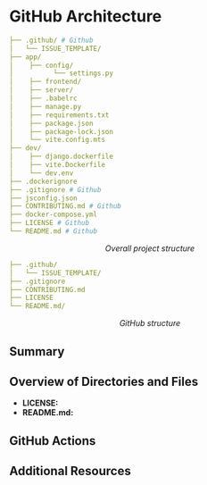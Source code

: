 # GitHub Architecture

```yml
├── .github/ # Github
│   └── ISSUE_TEMPLATE/
├── app/
│    ├── config/
│          └── settings.py
│    ├── frontend/
│    ├── server/
│    ├── .babelrc
│    ├── manage.py
│    ├── requirements.txt
│    ├── package.json
│    ├── package-lock.json
│    └── vite.config.mts
├── dev/
│    ├── django.dockerfile
│    ├── vite.Dockerfile
│    └── dev.env
├── .dockerignore
├── .gitignore # Github
├── jsconfig.json
├── CONTRIBUTING.md # Github
├── docker-compose.yml
├── LICENSE # Github
└── README.md # Github
```

_<p style="text-align: center;">Overall project structure</p>_

```yml
├── .github/
│   └── ISSUE_TEMPLATE/
├── .gitignore
├── CONTRIBUTING.md
├── LICENSE
└── README.md/
```

_<p style="text-align: center;">GitHub structure</p>_

## Summary

## Overview of Directories and Files

- **LICENSE:**
- **README.md:**

## GitHub Actions

## Additional Resources
